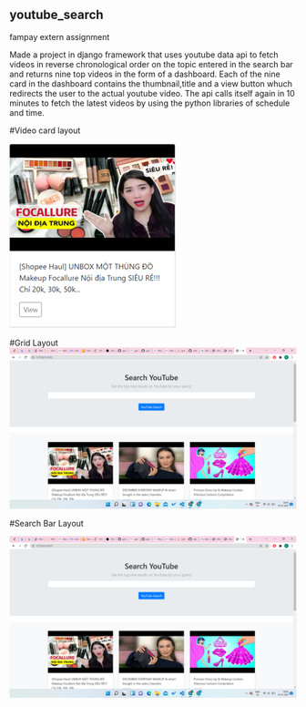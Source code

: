 ## youtube_search
fampay extern assignment

Made a project in django framework that uses youtube data api to fetch videos in reverse chronological order on the topic entered in the search bar and returns nine top videos in the form of a dashboard. 
Each of the nine card in the dashboard contains the thumbnail,title and a view button whuch redirects the user to the actual youtube video.
The api calls itself again in 10 minutes to fetch the latest videos by using the python libraries of schedule and time.


#Video card layout


![alt text](https://github.com/vidushi2001/youtube_search/blob/main/video%20card.png)

#Grid Layout
![alt text](https://github.com/vidushi2001/youtube_search/blob/main/search%20bar.png)

#Search Bar Layout


![alt text](https://github.com/vidushi2001/youtube_search/blob/main/search%20bar.png)

